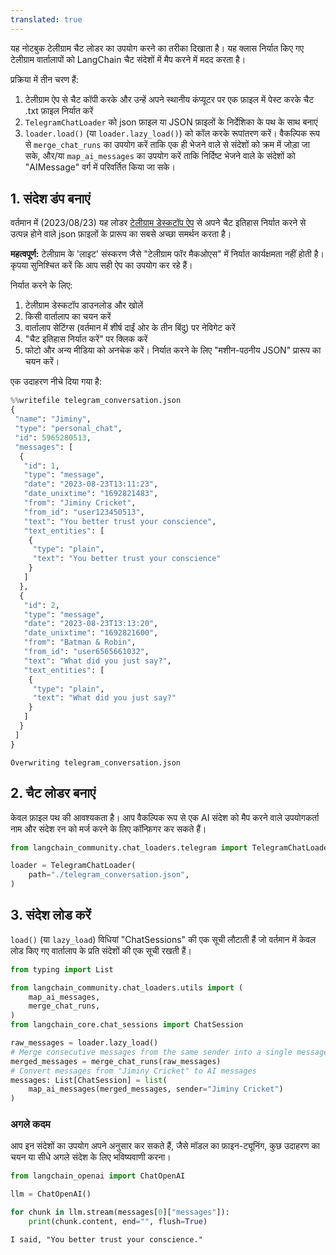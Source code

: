```yaml
---
translated: true
---
```


यह नोटबुक टेलीग्राम चैट लोडर का उपयोग करने का तरीका दिखाता है। यह क्लास निर्यात किए गए टेलीग्राम वार्तालापों को LangChain चैट संदेशों में मैप करने में मदद करता है।

प्रक्रिया में तीन चरण हैं:
1. टेलीग्राम ऐप से चैट कॉपी करके और उन्हें अपने स्थानीय कंप्यूटर पर एक फ़ाइल में पेस्ट करके चैट .txt फ़ाइल निर्यात करें
2. `TelegramChatLoader` को json फ़ाइल या JSON फ़ाइलों के निर्देशिका के पथ के साथ बनाएं
3. `loader.load()` (या `loader.lazy_load()`) को कॉल करके रूपांतरण करें। वैकल्पिक रूप से `merge_chat_runs` का उपयोग करें ताकि एक ही भेजने वाले से संदेशों को क्रम में जोड़ा जा सके, और/या `map_ai_messages` का उपयोग करें ताकि निर्दिष्ट भेजने वाले के संदेशों को "AIMessage" वर्ग में परिवर्तित किया जा सके।

## 1. संदेश डंप बनाएं

वर्तमान में (2023/08/23) यह लोडर [टेलीग्राम डेस्कटॉप ऐप](https://desktop.telegram.org/) से अपने चैट इतिहास निर्यात करने से उत्पन्न होने वाले json फ़ाइलों के प्रारूप का सबसे अच्छा समर्थन करता है।

**महत्वपूर्ण:** टेलीग्राम के 'लाइट' संस्करण जैसे "टेलीग्राम फॉर मैकओएस" में निर्यात कार्यक्षमता नहीं होती है। कृपया सुनिश्चित करें कि आप सही ऐप का उपयोग कर रहे हैं।

निर्यात करने के लिए:
1. टेलीग्राम डेस्कटॉप डाउनलोड और खोलें
2. किसी वार्तालाप का चयन करें
3. वार्तालाप सेटिंग्स (वर्तमान में शीर्ष दाईं ओर के तीन बिंदु) पर नेविगेट करें
4. "चैट इतिहास निर्यात करें" पर क्लिक करें
5. फोटो और अन्य मीडिया को अनचेक करें। निर्यात करने के लिए "मशीन-पठनीय JSON" प्रारूप का चयन करें।

एक उदाहरण नीचे दिया गया है:

```python
%%writefile telegram_conversation.json
{
 "name": "Jiminy",
 "type": "personal_chat",
 "id": 5965280513,
 "messages": [
  {
   "id": 1,
   "type": "message",
   "date": "2023-08-23T13:11:23",
   "date_unixtime": "1692821483",
   "from": "Jiminy Cricket",
   "from_id": "user123450513",
   "text": "You better trust your conscience",
   "text_entities": [
    {
     "type": "plain",
     "text": "You better trust your conscience"
    }
   ]
  },
  {
   "id": 2,
   "type": "message",
   "date": "2023-08-23T13:13:20",
   "date_unixtime": "1692821600",
   "from": "Batman & Robin",
   "from_id": "user6565661032",
   "text": "What did you just say?",
   "text_entities": [
    {
     "type": "plain",
     "text": "What did you just say?"
    }
   ]
  }
 ]
}
```

```output
Overwriting telegram_conversation.json
```

## 2. चैट लोडर बनाएं

केवल फ़ाइल पथ की आवश्यकता है। आप वैकल्पिक रूप से एक AI संदेश को मैप करने वाले उपयोगकर्ता नाम और संदेश रन को मर्ज करने के लिए कॉन्फ़िगर कर सकते हैं।

```python
from langchain_community.chat_loaders.telegram import TelegramChatLoader
```

```python
loader = TelegramChatLoader(
    path="./telegram_conversation.json",
)
```

## 3. संदेश लोड करें

`load()` (या `lazy_load`) विधियां "ChatSessions" की एक सूची लौटाती हैं जो वर्तमान में केवल लोड किए गए वार्तालाप के प्रति संदेशों की एक सूची रखती हैं।

```python
from typing import List

from langchain_community.chat_loaders.utils import (
    map_ai_messages,
    merge_chat_runs,
)
from langchain_core.chat_sessions import ChatSession

raw_messages = loader.lazy_load()
# Merge consecutive messages from the same sender into a single message
merged_messages = merge_chat_runs(raw_messages)
# Convert messages from "Jiminy Cricket" to AI messages
messages: List[ChatSession] = list(
    map_ai_messages(merged_messages, sender="Jiminy Cricket")
)
```

### अगले कदम

आप इन संदेशों का उपयोग अपने अनुसार कर सकते हैं, जैसे मॉडल का फ़ाइन-ट्यूनिंग, कुछ उदाहरण का चयन या सीधे अगले संदेश के लिए भविष्यवाणी करना।

```python
from langchain_openai import ChatOpenAI

llm = ChatOpenAI()

for chunk in llm.stream(messages[0]["messages"]):
    print(chunk.content, end="", flush=True)
```

```output
I said, "You better trust your conscience."
```
